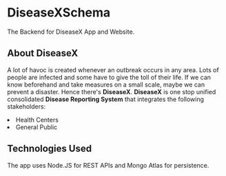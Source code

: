 # DiseaseXSchema
The Backend for DiseaseX App and Website.

## About DiseaseX
A lot of havoc is created whenever an outbreak occurs in any area. Lots of people are infected and some have to give the toll of their life.
If we can know beforehand and take measures on a small scale, maybe we can prevent a disaster. Hence there's <b>DiseaseX</b>. <b>DiseaseX</b> is one stop unified consolidated <b>Disease Reporting System</b> that integrates the following stakeholders:
<li> Health Centers
<li> General Public
  
 ## Technologies Used
 The app uses Node.JS for REST APIs and Mongo Atlas for persistence. 
